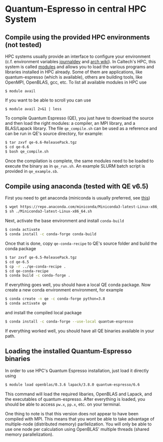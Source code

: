 # Quantum-Espresso in central HPC System


## Compile using the provided HPC environments (not tested)
HPC systems usually provide an interface to configure your environment (c.f.
environment variables
[journaldev](https://www.journaldev.com/30868/linux-environment-variables#:~:text=7%20Conclusion-,Introduction,new%20shell%20session%20is%20created.)
and [arch wiki](https://wiki.archlinux.org/index.php/environment_variables)).
In Caltech's HPC, this system is called
[modules](https://modules.readthedocs.io/en/latest/module.html) and allows you
to load the various programs and libraries installed in HPC already. Some of
them are applications, like quantum-espresso (which is available), others are
building tools, like OpenMPI, OpenBLAS, gcc, etc. To list all available modules in HPC use
```
$ module avail
```
If you want to be able to scroll you can use
```
$ module avail 2>&1 | less
```

To compile Quantum Espresso (QE), you just have to download the source and then
load the right modules: a compiler, an MPI library, and a BLAS/Lapack library.
The file `qe_compile.sh` can be used as a reference and can be run in QE's
source directory, for example:
```bash
$ tar zxvf qe-6.6-ReleasePack.tgz
$ cd qe-6.6
$ bash qe_compile.sh
```
Once the compilation is
complete, the same modules need to be loaded to execute the binary as in
`qe_run.sh`. An example SLURM batch script is provided in `qe_example.sb`.

## Compile using anaconda (tested with QE v6.5)
First you need to get anaconda (miniconda is usually preferred, see
[this](https://www.hpc.caltech.edu/documentation/software-and-modules))
```bash
$ wget https://repo.anaconda.com/miniconda/Miniconda3-latest-Linux-x86_64.sh
$ sh ./Miniconda3-latest-Linux-x86_64.sh
```
Next, activate the base environment and install `conda-build`
```bash
$ conda activate
$ conda install -c conda-forge conda-build
```
Once that is done, copy `qe-conda-recipe` to QE's source folder and build
the conda package
```bash
$ tar zxvf qe-6.5-ReleasePack.tgz
$ cd qe-6.5
$ cp -r ../qe-conda-recipe .
$ cd qe-conda-recipe
$ conda build -c conda-forge .
```
If everything goes well, you should have a local QE conda package. Now
create a new conda environment environment, for example
```bash
$ conda create -n qe -c conda-forge python=3.8
$ conda activate qe
```
and install the compiled local package
```bash
$ conda install -c conda-forge --use-local quantum-espresso
```
If everything worked well, you should have all QE binaries available in your
path.


## Loading the installed Quantum-Espresso binaries
In order to use HPC's Quantum Espresso installation, just load it directly using
```bash
$ module load openblas/0.3.6 lapack/3.8.0 quantum-espresso/6.6
```
This command will load the required libaries, OpenBLAS and Lapack, and the
executables of quantum-espresso. After everything is loaded, you should be able to access
`pw.x`, `pp.x`, etc. on your terminal.

One thing to note is that this version does not appear to have been compiled
with MPI. This means that you wont be able to take advantage of multiple-node
(distributed memory) parllelization. You will only be able to use one node per
calculation using OpenBLAS' multiple threads (shared memory parallelization).
